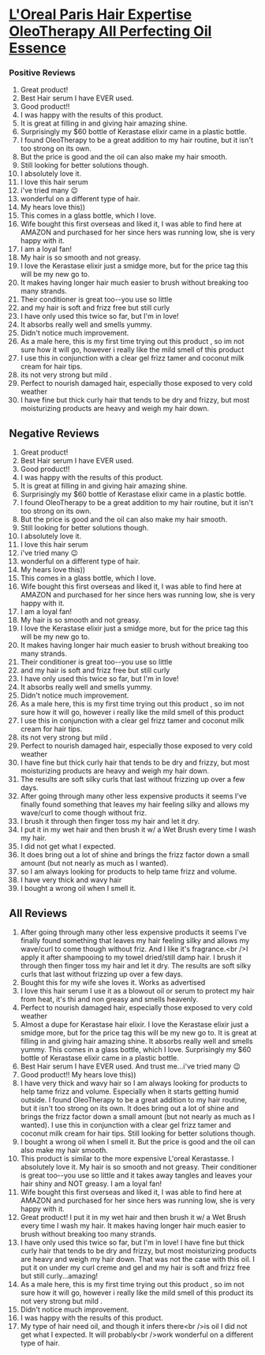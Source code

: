 # [L&#x27;Oreal Paris Hair Expertise OleoTherapy All Perfecting Oil Essence](https://products.checkmycream.com/products/L&#x27;Oreal-Paris-Hair-Expertise-OleoTherapy-All-Perfecting-Oil-Essence.html)

### Positive Reviews

<ol>
      <li>Great product!</li>
      <li>Best Hair serum I have EVER used.</li>
      <li>Good product!!</li>
      <li>I was happy with the results of this product.</li>
      <li>It is great at filling in and giving hair amazing shine.</li>
      <li>Surprisingly my $60 bottle of Kerastase elixir came in a plastic bottle.</li>
      <li>I found OleoTherapy to be a great addition to my hair routine, but it isn&#x27;t too strong on its own.  </li>
      <li>But the price is good and the oil can also make my hair smooth.</li>
      <li>Still looking for better solutions though.</li>
      <li>I absolutely love it.</li>
      <li>I love this hair serum</li>
      <li>i&#x27;ve tried many 😉</li>
      <li>wonderful on a different type of hair.</li>
      <li>My hears love this))</li>
      <li>This comes in a glass bottle, which I love.</li>
      <li>Wife bought this first overseas and liked it, I was able to find here at AMAZON and purchased for her since hers was running low, she is very happy with it.</li>
      <li>I am a loyal fan!</li>
      <li>My hair is so smooth and not greasy.</li>
      <li>I love the Kerastase elixir just a smidge more, but for the price tag this will be my new go to.</li>
      <li>It makes having longer hair much easier to brush without breaking too many strands.</li>
      <li>Their conditioner is great too--you use so little</li>
      <li>and my hair is soft and frizz free but still curly</li>
      <li>I have only used this twice so far, but I&#x27;m in love!</li>
      <li>It absorbs really well and smells yummy.</li>
      <li>Didn&#x27;t notice much improvement.</li>
      <li>As a male here, this is my first time trying out this product , so im not sure how it will go, however i really like the mild smell of this product</li>
      <li>I use this in conjunction with a clear gel frizz tamer and coconut milk cream for hair tips.  </li>
      <li>its not very strong but mild .</li>
      <li>Perfect to nourish damaged hair, especially those exposed to very cold weather</li>
      <li>I have fine but thick curly hair that tends to be dry and frizzy, but most moisturizing products are heavy and weigh my hair down.</li>
</ol>


<h2>Negative Reviews</h2>
<ol>
<li> Great product!</li>
<li> Best Hair serum I have EVER used.</li>
<li> Good product!!</li>
<li> I was happy with the results of this product.</li>
<li> It is great at filling in and giving hair amazing shine.</li>
<li> Surprisingly my $60 bottle of Kerastase elixir came in a plastic bottle.</li>
<li> I found OleoTherapy to be a great addition to my hair routine, but it isn&#x27;t too strong on its own.  </li>
<li> But the price is good and the oil can also make my hair smooth.</li>
<li> Still looking for better solutions though.</li>
<li> I absolutely love it.</li>
<li> I love this hair serum</li>
<li> i&#x27;ve tried many 😉</li>
<li> wonderful on a different type of hair.</li>
<li> My hears love this))</li>
<li> This comes in a glass bottle, which I love.</li>
<li> Wife bought this first overseas and liked it, I was able to find here at AMAZON and purchased for her since hers was running low, she is very happy with it.</li>
<li> I am a loyal fan!</li>
<li> My hair is so smooth and not greasy.</li>
<li> I love the Kerastase elixir just a smidge more, but for the price tag this will be my new go to.</li>
<li> It makes having longer hair much easier to brush without breaking too many strands.</li>
<li> Their conditioner is great too--you use so little</li>
<li> and my hair is soft and frizz free but still curly</li>
<li> I have only used this twice so far, but I&#x27;m in love!</li>
<li> It absorbs really well and smells yummy.</li>
<li> Didn&#x27;t notice much improvement.</li>
<li> As a male here, this is my first time trying out this product , so im not sure how it will go, however i really like the mild smell of this product</li>
<li> I use this in conjunction with a clear gel frizz tamer and coconut milk cream for hair tips.  </li>
<li> its not very strong but mild .</li>
<li> Perfect to nourish damaged hair, especially those exposed to very cold weather</li>
<li> I have fine but thick curly hair that tends to be dry and frizzy, but most moisturizing products are heavy and weigh my hair down.</li>
<li> The results are soft silky curls that last without frizzing up over a few days.</li>
<li> After going through many other less expensive products it seems I&#x27;ve finally found something that leaves my hair feeling silky and allows my wave/curl to come though without friz.  </li>
<li> I brush it through then finger toss my hair and let it dry.</li>
<li> I put it in my wet hair and then brush it w/ a Wet Brush every time I wash my hair.</li>
<li> I did not get what I expected.  </li>
<li> It does bring out a lot of shine and brings the frizz factor down a small amount (but not nearly as much as I wanted).  </li>
<li> so I am always looking for products to help tame frizz and volume.  </li>
<li> I have very thick and wavy hair</li>
<li> I bought a wrong oil when I smell it.</li>
</ol>

<h2>All Reviews</h2>

<ol>
    <li> After going through many other less expensive products it seems I&#x27;ve finally found something that leaves my hair feeling silky and allows my wave/curl to come though without friz.  And I like it&#x27;s fragrance.&lt;br /&gt;I apply it after shampooing to my towel dried/still damp hair.  I brush it through then finger toss my hair and let it dry. The results are soft silky curls that last without frizzing up over a few days.</li>
    <li> Bought this for my wife she loves it.  Works as advertised</li>
    <li> I love this hair serum I use it as a blowout oil or serum to protect my hair from heat, it&#x27;s thi and non greasy and smells heavenly.</li>
    <li> Perfect to nourish damaged hair, especially those exposed to very cold weather</li>
    <li> Almost a dupe for Kerastase hair elixir. I love the Kerastase elixir just a smidge more, but for the price tag this will be my new go to. It is great at filling in and giving hair amazing shine. It absorbs really well and smells yummy. This comes in a glass bottle, which I love. Surprisingly my $60 bottle of Kerastase elixir came in a plastic bottle.</li>
    <li> Best Hair serum I have EVER used. And trust me...i&#x27;ve tried many 😉</li>
    <li> Good product!! My hears love this))</li>
    <li> I have very thick and wavy hair so I am always looking for products to help tame frizz and volume.  Especially when it starts getting humid outside.  I found OleoTherapy to be a great addition to my hair routine, but it isn&#x27;t too strong on its own.  It does bring out a lot of shine and brings the frizz factor down a small amount (but not nearly as much as I wanted).  I use this in conjunction with a clear gel frizz tamer and coconut milk cream for hair tips.  Still looking for better solutions though.</li>
    <li> I bought a wrong oil when I smell it. But the price is good and the oil can also make my hair smooth.</li>
    <li> This product is similar to the more expensive L&#x27;oreal Kerastasse. I absolutely love it. My hair is so smooth and not greasy. Their conditioner is great too--you use so little and it takes away tangles and leaves your hair shiny and NOT greasy. I am a loyal fan!</li>
    <li> Wife bought this first overseas and liked it, I was able to find here at AMAZON and purchased for her since hers was running low, she is very happy with it.</li>
    <li> Great product! I put it in my wet hair and then brush it w/ a Wet Brush every time I wash my hair. It makes having longer hair much easier to brush without breaking too many strands.</li>
    <li> I have only used this twice so far, but I&#x27;m in love! I have fine but thick curly hair that tends to be dry and frizzy, but most moisturizing products are heavy and weigh my hair down. That was not the case with this oil. I put it on under my curl creme and gel and my hair is soft and frizz free but still curly...amazing!</li>
    <li> As a male here, this is my first time trying out this product , so im not sure how it will go, however i really like the mild smell of this product its not very strong but mild .</li>
    <li> Didn&#x27;t notice much improvement.</li>
    <li> I was happy with the results of this product.</li>
    <li> My type of hair need oil, and though it infers there&lt;br /&gt;is oil I did not get what I expected.  It will probably&lt;br /&gt;work wonderful on a different type of hair.</li>
</ol>




